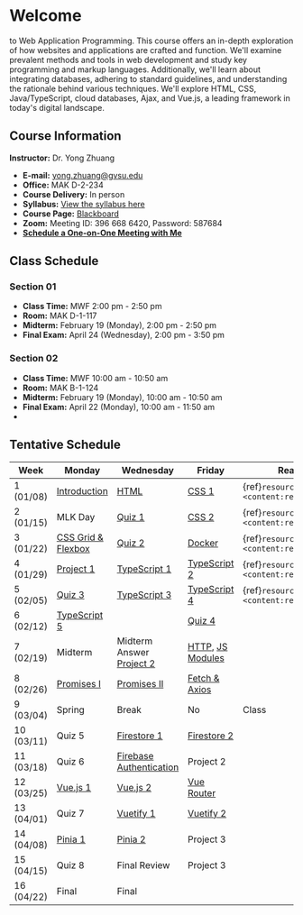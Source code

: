 # Welcome

to Web Application Programming. This course offers an in-depth exploration of how websites and applications are crafted and function. We'll examine prevalent methods and tools in web development and study key programming and markup languages. Additionally, we'll learn about integrating databases, adhering to standard guidelines, and understanding the rationale behind various techniques. We'll explore HTML, CSS, Java/TypeScript, cloud databases, Ajax, and Vue.js, a leading framework in today's digital landscape.

## Course Information

**Instructor:** Dr. Yong Zhuang

- <i class="fa fa-envelope"></i> **E-mail:** [yong.zhuang@gvsu.edu](mailto:yong.zhuang@gvsu.edu)
- <i class="fa fa-building"></i> **Office:** MAK D-2-234
- <i class="fa fa-chalkboard-teacher"></i> **Course Delivery:** In person
- <i class="fa fa-book-reader"></i> **Syllabus:** [View the syllabus here](assets/pdf/syllabus.pdf)
- <i class="fa fa-book"></i> **Course Page:** [Blackboard](https://lms.gvsu.edu/)
- <i class="fa fa-video"></i> **Zoom:** Meeting ID: 396 668 6420, Password: 587684
- <i class="fa fa-calendar"></i> [**Schedule a One-on-One Meeting with Me**](https://outlook.office.com/bookwithme/user/8e0ad8c680e644aab3c32cd9c13b690b@gvsu.edu/meetingtype/sK-RN8cGbkq2UzIiUaRehA2?anonymous&ep=mlink)

## Class Schedule

### Section 01

- **Class Time:** MWF 2:00 pm - 2:50 pm
- **Room:** MAK D-1-117
- **Midterm:** February 19 (Monday), 2:00 pm - 2:50 pm
- **Final Exam:** April 24 (Wednesday), 2:00 pm - 3:50 pm

### Section 02

- **Class Time:** MWF 10:00 am - 10:50 am
- **Room:** MAK B-1-124
- **Midterm:** February 19 (Monday), 10:00 am - 10:50 am
- **Final Exam:** April 22 (Monday), 10:00 am - 11:50 am
- <!-- Table of Contents will be auto-generated here -->

## Tentative Schedule

| Week | Monday | Wednesday | Friday | Reading |
| --- | --- | --- | --- | --- |
| 1 (01/08) | [Introduction](assets/pdf/Introduction.pdf) | [HTML](assets/pdf/HTML.pptx.pdf) | [CSS 1](assets/pdf/CSS-I.pdf) | {ref}`resources <content:references:w1>` |
| 2 (01/15) | MLK Day | [Quiz 1](quizzes/1) | [CSS 2](assets/pdf/CSS-II.pdf) | {ref}`resources <content:references:w2>` |
| 3 (01/22) | [CSS Grid & Flexbox](assets/pdf/CSS-Grid-Flexbox.pdf) | [Quiz 2](quizzes/2) | [Docker](assets/pdf/Docker.pdf) | {ref}`resources <content:references:w3>` |
| 4 (01/29) | [Project 1](projects/1) | [TypeScript 1](assets/pdf/TypeScript-I.pdf) | [TypeScript 2](assets/pdf/TypeScript-II.pdf) | {ref}`resources <content:references:w4>` |
| 5 (02/05) | [Quiz 3](quizzes/3) | [TypeScript 3](assets/pdf/TypeScript-III.pdf) | [TypeScript 4](assets/pdf/TypeScript-IV.pdf) | {ref}`resources <content:references:w5>` |
| 6 (02/12) | [TypeScript 5](assets/pdf/TypeScript-V.pdf) |  | [Quiz 4]() |  |
| 7 (02/19) | Midterm | Midterm Answer [Project 2]() | [HTTP](), [JS Modules]() |  |
| 8 (02/26) | [Promises I]() | [Promises II]() | [Fetch & Axios]() |  |
| 9 (03/04) | Spring | Break | No | Class |
| 10 (03/11) | Quiz 5 | [Firestore 1]() | [Firestore 2]() |  |
| 11 (03/18) | Quiz 6 | [Firebase Authentication]() | Project 2 |  |
| 12 (03/25) | [Vue.js 1]() | [Vue.js 2]() | [Vue Router]() |  |
| 13 (04/01) | Quiz 7 | [Vuetify 1]() | [Vuetify 2]() |  |
| 14 (04/08) | [Pinia 1]() | [Pinia 2]() | Project 3 |  |
| 15 (04/15) | Quiz 8 | Final Review | Project 3 |  |
| 16 (04/22) | Final | Final |  |  |
